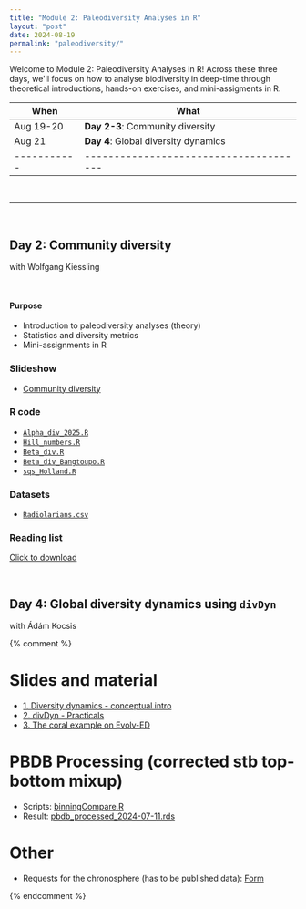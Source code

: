 ```yaml
---
title: "Module 2: Paleodiversity Analyses in R"
layout: "post" 
date: 2024-08-19
permalink: "paleodiversity/"
---
```


Welcome to Module 2: Paleodiversity Analyses in R! Across these three days, we'll focus on how to analyse biodiversity in deep-time through theoretical introductions, hands-on exercises, and mini-assigments in R. 


| When      | What                                 |
|-----------|--------------------------------------|
| Aug 19-20 | **Day 2-3**: Community diversity     |
| Aug 21    | **Day 4**: Global diversity dynamics |
|-----------|--------------------------------------|

<br>

- - -

<br>

## Day 2: Community diversity
with Wolfgang Kiessling

<br>

#### Purpose
- Introduction to paleodiversity analyses (theory)
- Statistics and diversity metrics
- Mini-assignments in R


### Slideshow
- [Community diversity]({{site.baseurl}}/data/paleodiversity/Day2-3_Wolfgang/CommunityDiversity2025.pptx)

### R code
- [`Alpha_div_2025.R`]({{site.baseurl}}/data/paleodiversity/Day2-3_Wolfgang/Alpha_div_2025.R)
- [`Hill_numbers.R`]({{site.baseurl}}/data/paleodiversity/Day2-3_Wolfgang/Hill_numbers.R)
- [`Beta_div.R`]({{site.baseurl}}/data/paleodiversity/Day2-3_Wolfgang/Beta_div.R)
- [`Beta_div_Bangtoupo.R`]({{site.baseurl}}/data/paleodiversity/Day2-3_Wolfgang/Beta_div_Bangtoupo.R)
- [`sqs_Holland.R`]({{site.baseurl}}/data/paleodiversity/Day2-3_Wolfgang/sqs_Holland.R)


### Datasets
- [`Radiolarians.csv`]({{site.baseurl}}/data/paleodiversity/Day2-3_Wolfgang/Radiolarians.csv)


### Reading list
[Click to download]({{site.baseurl}}/data/paleodiversity/Day2-3_Wolfgang/ReadingList_Kiessling.docx)

<br>



## Day 4: Global diversity dynamics using `divDyn`
with Ádám Kocsis

{% comment %}
# Slides and material
- [1. Diversity dynamics - conceptual intro]({{site.baseurl}}/data/paleodiversity/Day4_Adam/2024-08-08_divDyn_basics.pdf)
- [2. divDyn - Practicals]({{site.baseurl}}/data/paleodiversity/Day4_Adam/divDyn_apw2024.html)
- [3. The coral example on Evolv-ED](https://evolv-ed.net//articles/2023-06-16_corals_divdyn-2.html)


# PBDB Processing (corrected stb top-bottom mixup)
- Scripts: [binningCompare.R]({{site.baseurl}}/data/paleodiversity/Day4_Adam/binningCompare.R)
- Result: [pbdb_processed_2024-07-11.rds](https://www.dropbox.com/scl/fi/9xwovh8iyoivloaugi7qs/pbdb_processed_2024-07-11.rds?rlkey=4oep1vvtywm4ukoaekbx3qr77&st=th2qeo0h&dl=1)

# Other
- Requests for the chronosphere (has to be published data): [Form](https://docs.google.com/forms/d/17C85afiCZfAhD83089yOsBzg8mhJz41frQhjz_tNuuc)


{% endcomment %}
